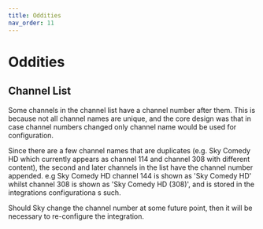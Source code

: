 ```yaml
---
title: Oddities
nav_order: 11
---
```


# Oddities

## Channel List

Some channels in the channel list have a channel number after them. This is because not all channel names are unique, and the core design was that in case channel numbers changed only channel name would be used for configuration.

Since there are a few channel names that are duplicates (e.g. Sky Comedy HD which currently appears as channel 114 and channel 308 with different content), the second and later channels in the list have the channel number appended. e.g Sky Comedy HD channel 144 is shown as 'Sky Comedy HD' whilst channel 308 is shown as 'Sky Comedy HD (308)', and is stored in the integrations configurationa s such.

Should Sky change the channel number at some future point, then it will be necessary to re-configure the integration.
